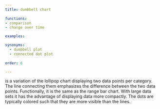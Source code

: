 ```yaml
---
title: dumbbell chart
  
functions:
- comparison
- change over time

examples:

synonyms:
  - dumbbell plot
  - connected dot plot
  
order: 6

---
```


is a variation of the lollipop chart displaying two data points per category. The line connecting them emphasizes the difference between the two data points. Functionally, it is the same as the range bar chart. With large data sets it has the advantage of displaying data more compactly. The dots are typically colored such that they are more visible than the lines.

<!--more-->
